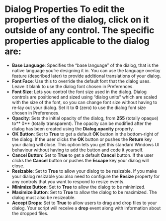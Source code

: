 # Dialog Properties To edit the properties of the dialog, click on it outside of any control. The specific properties applicable to the dialog are:

- **Base Language**: Specifies the “base language” of the dialog, that is the native language you’re designing it in. You can use the language overlay feature (described later) to provide additional translations of your dialog.
- **Font Face**: Use this to override the default font that the dialog uses. Leave it blank to use the dialog font chosen in Preferences.
- **Font Size**: Lets you control the font size used in the dialog. Dialog controls are positioned and sized using “dialog units” which are scaled with the size of the font, so you can change font size without having to re-lay out your dialog. Set it to **0** (zero) to use the dialog font size chosen in Preferences.
- **Opacity**: Sets the initial opacity of the dialog, from **255** (totally opaque) to\*\* 0\*\* (totally transparent). The opacity can be modified after the dialog has been created using the **Dialog.opacity** property.
- **OK Button**: Set to **True** to get a default **OK** button in the bottom-right of the dialog. If the user clicks the **OK** button or pushes the **Return** key your dialog will close. This option lets you get this standard Windows UI behaviour without having to add the button and code it yourself.
- **Cancel Button**: Set to **True** to get a default **Cancel** button. If the user clicks the **Cancel** button or pushes the **Escape** key your dialog will close.
- **Resizable**: Set to **True** to allow your dialog to be resizable. If you make your dialog resizable you also need to configure the **Resize** property for any controls that you want to respond to resize events.
- **Minimize Button**: Set to **True** to allow the dialog to be minimized.
- **Maximize Button**: Set to **True** to allow the dialog to be maximized. The dialog must also be resizeable.
- **Accept Drops**: Set to **True** to allow users to drag and drop files to your dialog. Your script will receive a **drop** event along with information about the dropped files.
